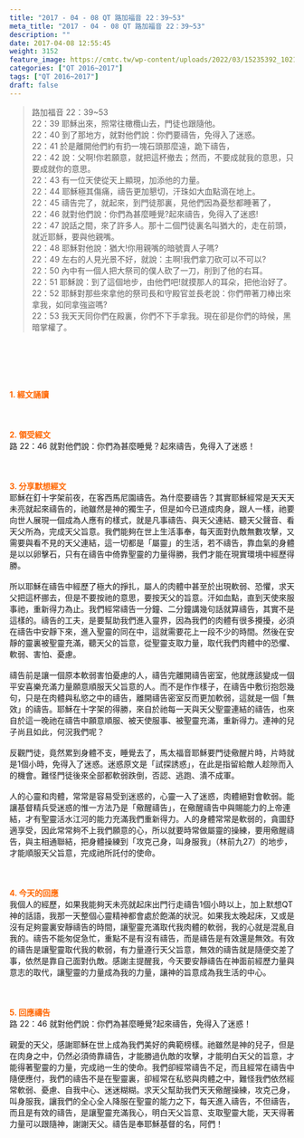 ```yaml
---
title: "2017 - 04 - 08 QT 路加福音 22：39~53"
meta_title: "2017 - 04 - 08 QT 路加福音 22：39~53"
description: ""
date: 2017-04-08 12:55:45
weight: 3152
feature_image: https://cmtc.tw/wp-content/uploads/2022/03/15235392_10211799862337740_180693556567566654_o-1.webp
categories: ["QT 2016~2017"]
tags: ["QT 2016~2017"]
draft: false
---
```


<blockquote>路加福音 22：39~53<br />
22：39 耶穌出來，照常往橄欖山去，門徒也跟隨他。<br />
22：40 到了那地方，就對他們說：你們要禱告，免得入了迷惑。<br />
22：41 於是離開他們約有扔一塊石頭那麼遠，跪下禱告，<br />
22：42 說：父啊!你若願意，就把這杯撤去；然而，不要成就我的意思，只要成就你的意思。<br />
22：43 有一位天使從天上顯現，加添他的力量。<br />
22：44 耶穌極其傷痛，禱告更加懇切，汗珠如大血點滴在地上。<br />
22：45 禱告完了，就起來，到門徒那裏，見他們因為憂愁都睡著了，<br />
22：46 就對他們說：你們為甚麼睡覺?起來禱告，免得入了迷惑!<br />
22：47 說話之間，來了許多人。那十二個門徒裏名叫猶大的，走在前頭，就近耶穌，要與他親嘴。<br />
22：48 耶穌對他說：猶大!你用親嘴的暗號賣人子嗎?<br />
22：49 左右的人見光景不好，就說：主啊!我們拿刀砍可以不可以?<br />
22：50 內中有一個人把大祭司的僕人砍了一刀，削到了他的右耳。<br />
22：51 耶穌說：到了這個地步，由他們吧!就摸那人的耳朵，把他治好了。<br />
22：52 耶穌對那些來拿他的祭司長和守殿官並長老說：你們帶著刀棒出來拿我，如同拿強盜嗎?<br />
22：53 我天天同你們在殿裏，你們不下手拿我。現在卻是你們的時候，黑暗掌權了。</blockquote><br />
&nbsp;<br />
<br />
&nbsp;<br />
<br />
<span style="color: #ff6600;"><strong>1. </strong><strong>經文誦讀</strong></span><br />
<br />
<span style="color: #ff6600;"><strong> </strong></span><br />
<br />
<span style="color: #ff6600;"><strong>2. </strong><strong>領受經文<br />
</strong></span>路 22：46 就對他們說：你們為甚麼睡覺？起來禱告，免得入了迷惑！<br />
<br />
&nbsp;<br />
<br />
<span style="color: #ff6600;"><strong>3. 分享默想經文<br />
</strong></span>耶穌在釘十字架前夜，在客西馬尼園禱告。為什麼要禱告？其實耶穌經常是天天天未亮就起來禱告的，祂雖然是神的獨生子，但是如今已道成肉身，跟人一樣，祂要向世人展現一個成為人應有的樣式，就是凡事禱告、與天父連結、聽天父聲音、看天父所為，完成天父旨意。我們能夠在世上生活事奉，每天面對仇敵無數攻擊，又需要與看不見的天父連結，這一切都是「屬靈」的生活，若不禱告，靠血氣的身體是以以卵擊石，只有在禱告中倚靠聖靈的力量得勝，我們才能在現實環境中經歷得勝。<br />
<br />
所以耶穌在禱告中經歷了極大的掙扎，屬人的肉體中甚至於出現軟弱、恐懼，求天父把這杯挪去，但是不要按祂的意思，要按天父的旨意。汗如血點，直到天使來服事祂，重新得力為止。我們經常禱告一分鐘、二分鐘講幾句話就算禱告，其實不是這樣的。禱告的工夫，是要幫助我們進入靈界，因為我們的肉體有很多攪擾，必須在禱告中安靜下來，進入聖靈的同在中，這就需要花上一段不少的時間。然後在安靜的靈裏被聖靈充滿，聽天父的旨意，從聖靈支取力量，取代我們肉體中的恐懼、軟弱、害怕、憂慮。<br />
<br />
禱告前是讓一個原本軟弱害怕憂慮的人，禱告完離開禱告密室，他就應該變成一個平安喜樂充滿力量願意順服天父旨意的人。而不是作作樣子，在禱告中敷衍抱怨幾句，只是在肉體與私慾之中的禱告，離開禱告密室反而更加軟弱，這就是一個「無效」的禱告。耶穌在十字架的得勝，來自於祂每一天與天父聖靈連結的禱告，也來自於這一晚祂在禱告中願意順服、被天使服事、被聖靈充滿，重新得力。連神的兒子尚且如此，何況我們呢？<br />
<br />
反觀門徒，竟然累到身體不支，睡覺去了，馬太福音耶穌要門徒儆醒片時，片時就是1個小時，免得入了迷惑。迷惑原文是「試探誘惑」，在此是指留給敵人趁隙而入的機會。難怪門徒後來全部都軟弱跌倒，否認、逃跑、潰不成軍。<br />
<br />
人的心靈和肉體，常常是容易受到迷惑的，心靈一入了迷惑，肉體絕對會軟弱。能讓基督精兵受迷惑的惟一方法乃是「儆醒禱告」，在儆醒禱告中與賜能力的上帝連結，才有聖靈活水江河的能力充滿我們重新得力。人的身體常常是軟弱的，貪圖舒適享受，因此常常夠不上我們願意的心，所以就要時常做屬靈的操練，要用儆醒禱告，與主相通聯結，把身體操練到「攻克己身，叫身服我」（林前九27）的地步，才能順服天父旨意，完成祂所託付的使命。<br />
<br />
&nbsp;<br />
<br />
<span style="color: #ff6600;"><strong>4. 今天的回應<br />
</strong></span>我個人的經歷，如果我能夠天未亮就起床出門行走禱告1個小時以上，加上默想QT神的話語，我那一天整個心靈精神都會處於飽滿的狀況。如果我太晚起床，又或是沒有足夠靈裏安靜禱告的時間，讓聖靈充滿取代我肉體的軟弱，我的心就是混亂自我的。禱告不能匆促急忙，重點不是有沒有禱告，而是禱告是有效還是無效。有效的禱告是讓聖靈取代我的軟弱，有力量遵行天父旨意，無效的禱告就是隨便交差了事，依然是靠自己面對仇敵。感謝主提醒我，今天要安靜禱告在神面前經歷力量與意志的取代，讓聖靈的力量成為我的力量，讓神的旨意成為我生活的中心。<br />
<br />
&nbsp;<br />
<br />
<span style="color: #ff6600;"><strong>5. 回應禱告<br />
</strong></span>路 22：46 就對他們說：你們為甚麼睡覺?起來禱告，免得入了迷惑！<br />
<br />
親愛的天父，感謝耶穌在世上成為我們美好的典範榜樣。祂雖然是神的兒子，但是在肉身之中，仍然必須倚靠禱告，才能勝過仇敵的攻擊，才能明白天父的旨意，才能得著聖靈的力量，完成祂一生的使命。我們卻經常禱告不足，而且經常在禱告中隨便應付，我們的禱告不是在聖靈裏，卻經常在私慾與肉體之中，難怪我們依然經常軟弱、憂慮、自我中心、迷迷糊糊。求天父幫助我們天天儆醒操練，攻克己身，叫身服我，讓我們的全心全人降服在聖靈的能力之下，每天進入禱告，不但禱告，而且是有效的禱告，是讓聖靈充滿我心，明白天父旨意、支取聖靈大能，天天得著力量可以跟隨神，謝謝天父。禱告是奉耶穌基督的名，阿們！
        